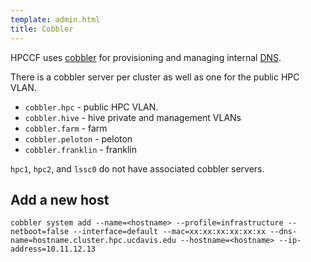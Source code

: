 ```yaml
---
template: admin.html
title: Cobbler
---
```


HPCCF uses [cobbler](https://cobbler.github.io/) for provisioning and managing
internal [DNS](../dns).

There is a cobbler server per cluster as well as one for the public HPC VLAN.

- `cobbler.hpc` - public HPC VLAN.
- `cobbler.hive` - hive private and management VLANs
- `cobbler.farm` - farm 
- `cobbler.peloton` - peloton
- `cobbler.franklin` - franklin

`hpc1`, `hpc2`, and `lssc0` do not have associated cobbler servers. 

## Add a new host

```
cobbler system add --name=<hostname> --profile=infrastructure --netboot=false --interface=default --mac=xx:xx:xx:xx:xx:xx --dns-name=hostname.cluster.hpc.ucdavis.edu --hostname=<hostname> --ip-address=10.11.12.13
```

